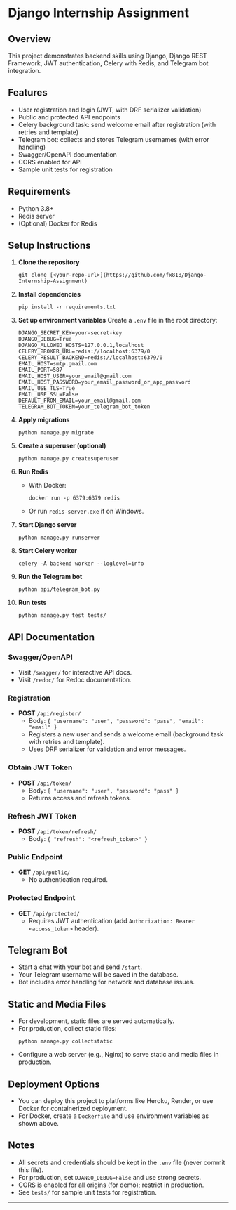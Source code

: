 # Django Internship Assignment

## Overview
This project demonstrates backend skills using Django, Django REST Framework, JWT authentication, Celery with Redis, and Telegram bot integration.

## Features
- User registration and login (JWT, with DRF serializer validation)
- Public and protected API endpoints
- Celery background task: send welcome email after registration (with retries and template)
- Telegram bot: collects and stores Telegram usernames (with error handling)
- Swagger/OpenAPI documentation
- CORS enabled for API
- Sample unit tests for registration

## Requirements
- Python 3.8+
- Redis server
- (Optional) Docker for Redis

## Setup Instructions

1. **Clone the repository**
   ```
   git clone [<your-repo-url>](https://github.com/fx818/Django-Internship-Assignment)
   ```

2. **Install dependencies**
   ```
   pip install -r requirements.txt
   ```

3. **Set up environment variables**
   Create a `.env` file in the root directory:
   ```
   DJANGO_SECRET_KEY=your-secret-key
   DJANGO_DEBUG=True
   DJANGO_ALLOWED_HOSTS=127.0.0.1,localhost
   CELERY_BROKER_URL=redis://localhost:6379/0
   CELERY_RESULT_BACKEND=redis://localhost:6379/0
   EMAIL_HOST=smtp.gmail.com
   EMAIL_PORT=587
   EMAIL_HOST_USER=your_email@gmail.com
   EMAIL_HOST_PASSWORD=your_email_password_or_app_password
   EMAIL_USE_TLS=True
   EMAIL_USE_SSL=False
   DEFAULT_FROM_EMAIL=your_email@gmail.com
   TELEGRAM_BOT_TOKEN=your_telegram_bot_token
   ```

4. **Apply migrations**
   ```
   python manage.py migrate
   ```

5. **Create a superuser (optional)**
   ```
   python manage.py createsuperuser
   ```

6. **Run Redis**
   - With Docker:
     ```
     docker run -p 6379:6379 redis
     ```
   - Or run `redis-server.exe` if on Windows.

7. **Start Django server**
   ```
   python manage.py runserver
   ```

8. **Start Celery worker**
   ```
   celery -A backend worker --loglevel=info
   ```

9. **Run the Telegram bot**
   ```
   python api/telegram_bot.py
   ```

10. **Run tests**
    ```
    python manage.py test tests/
    ```

## API Documentation

### Swagger/OpenAPI
- Visit `/swagger/` for interactive API docs.
- Visit `/redoc/` for Redoc documentation.

### Registration
- **POST** `/api/register/`
  - Body: `{ "username": "user", "password": "pass", "email": "email" }`
  - Registers a new user and sends a welcome email (background task with retries and template).
  - Uses DRF serializer for validation and error messages.

### Obtain JWT Token
- **POST** `/api/token/`
  - Body: `{ "username": "user", "password": "pass" }`
  - Returns access and refresh tokens.

### Refresh JWT Token
- **POST** `/api/token/refresh/`
  - Body: `{ "refresh": "<refresh_token>" }`

### Public Endpoint
- **GET** `/api/public/`
  - No authentication required.

### Protected Endpoint
- **GET** `/api/protected/`
  - Requires JWT authentication (add `Authorization: Bearer <access_token>` header).

## Telegram Bot
- Start a chat with your bot and send `/start`.
- Your Telegram username will be saved in the database.
- Bot includes error handling for network and database issues.

## Static and Media Files
- For development, static files are served automatically.
- For production, collect static files:
  ```
  python manage.py collectstatic
  ```
- Configure a web server (e.g., Nginx) to serve static and media files in production.

## Deployment Options
- You can deploy this project to platforms like Heroku, Render, or use Docker for containerized deployment.
- For Docker, create a `Dockerfile` and use environment variables as shown above.

## Notes
- All secrets and credentials should be kept in the `.env` file (never commit this file).
- For production, set `DJANGO_DEBUG=False` and use strong secrets.
- CORS is enabled for all origins (for demo); restrict in production.
- See `tests/` for sample unit tests for registration.

---
